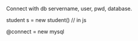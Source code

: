 Connect with db
servername,
user,
pwd,
database.

student s = new student() // in js

@connect = new mysql
